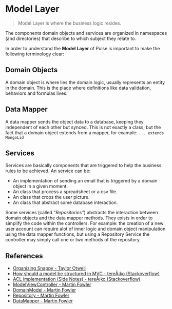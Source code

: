 # Model Layer

> Model Layer is where the business logic resides.

The components domain objects and services are organized in namespaces (and directories) that describe to which subject they relate to.

In order to understand the **Model Layer** of Pulse is important to make the following terminology clear:

## Domain Objects

A domain object is where lies the domain logic, usually represents an entity in the domain. This is the place where definitions like data validation, behaviors and formulas lives.

## Data Mapper

A data mapper sends the object data to a database, keeping they independent of each other but synced. This is not exactly a class, but the fact that a domain object extends from a mapper, for example: `... extends MongoLid`

## Services

Services are basically components that are triggered to help the business rules to be achieved. An service can be:

- An implementation of sending an email that is triggered by a domain object in a given moment.
- An class that process a spreadsheet or a csv file.
- An class that crops the user picture.
- An class that abstract some database interaction.

Some services (called _"Repositories"_) abstracts the interaction between domain objects and the data mapper methods. They exists in order to simplify the code within the controllers. For example: the creation of a new user account can require alot of inner logic and domain object manipulation using the data mapper functions, but using a Repository Service the controller may simply call one or two methods of the repository.

## References

- [Organizing Snappy - Taylor Otwell](http://blog.userscape.com/post/organizing-snappy)
- [How should a model be structured in MVC - tereÅ¡ko (Stackoverflow)](http://stackoverflow.com/a/5864000)
- [ACL implementation (Side Notes) - tereÅ¡ko (Stackoverflow)](http://stackoverflow.com/a/9685039)
- [ModelViewController - Martin Fowler](http://martinfowler.com/eaaCatalog/modelViewController.html)
- [DomainModel - Martin Fowler](http://martinfowler.com/eaaCatalog/domainModel.html)
- [Repository - Martin Fowler](http://martinfowler.com/eaaCatalog/repository.html)
- [DataMapper - Martin Fowler](http://martinfowler.com/eaaCatalog/dataMapper.html)
